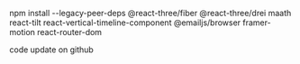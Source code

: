 npm install --legacy-peer-deps @react-three/fiber @react-three/drei maath react-tilt react-vertical-timeline-component @emailjs/browser framer-motion react-router-dom

code update on github